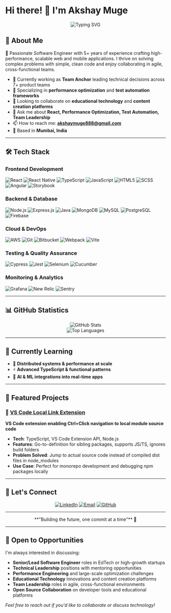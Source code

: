 # Hi there! 👋 I'm Akshay Muge

<div align="center">
  <img src="https://readme-typing-svg.herokuapp.com?font=Fira+Code&size=30&duration=3000&pause=1000&color=36BCF7&center=true&vCenter=true&width=600&lines=Software+Engineer;" alt="Typing SVG" />
</div>

## 🚀 About Me
🚀 Passionate Software Engineer with 5+ years of experience crafting high-performance, scalable web and mobile applications. I thrive on solving complex problems with simple, clean code and enjoy collaborating in agile, cross-functional teams.



- 🔭 Currently working as **Team Anchor** leading technical decisions across 7+ product teams
- 🌱 Specializing in **performance optimization** and **test automation frameworks**
- 👯 Looking to collaborate on **educational technology** and **content creation platforms**
- 💬 Ask me about **React, Performance Optimization, Test Automation, Team Leadership**
- 📫 How to reach me: **akshaymuge888@gmail.com**
- 📍 Based in **Mumbai, India**

---

## 🛠️ Tech Stack

### Frontend Development
<div align="left">
  <img src="https://img.shields.io/badge/React-20232A?style=for-the-badge&logo=react&logoColor=61DAFB" alt="React" />
  <img src="https://img.shields.io/badge/React_Native-20232A?style=for-the-badge&logo=react&logoColor=61DAFB" alt="React Native" />
  <img src="https://img.shields.io/badge/TypeScript-007ACC?style=for-the-badge&logo=typescript&logoColor=white" alt="TypeScript" />
  <img src="https://img.shields.io/badge/JavaScript-F7DF1E?style=for-the-badge&logo=javascript&logoColor=black" alt="JavaScript" />
  <img src="https://img.shields.io/badge/HTML5-E34F26?style=for-the-badge&logo=html5&logoColor=white" alt="HTML5" />
  <img src="https://img.shields.io/badge/SASS-CC6699?style=for-the-badge&logo=sass&logoColor=white" alt="SCSS" />
  <img src="https://img.shields.io/badge/Angular-DD0031?style=for-the-badge&logo=angular&logoColor=white" alt="Angular" />
  <img src="https://img.shields.io/badge/Storybook-FF4785?style=for-the-badge&logo=storybook&logoColor=white" alt="Storybook" />
</div>

### Backend & Database
<div align="left">
  <img src="https://img.shields.io/badge/Node.js-43853D?style=for-the-badge&logo=node.js&logoColor=white" alt="Node.js" />
  <img src="https://img.shields.io/badge/Express.js-404D59?style=for-the-badge" alt="Express.js" />
  <img src="https://img.shields.io/badge/Java-ED8B00?style=for-the-badge&logo=openjdk&logoColor=white" alt="Java" />
  <img src="https://img.shields.io/badge/MongoDB-4EA94B?style=for-the-badge&logo=mongodb&logoColor=white" alt="MongoDB" />
  <img src="https://img.shields.io/badge/MySQL-00000F?style=for-the-badge&logo=mysql&logoColor=white" alt="MySQL" />
  <img src="https://img.shields.io/badge/PostgreSQL-316192?style=for-the-badge&logo=postgresql&logoColor=white" alt="PostgreSQL" />
  <img src="https://img.shields.io/badge/Firebase-039BE5?style=for-the-badge&logo=Firebase&logoColor=white" alt="Firebase" />
</div>

### Cloud & DevOps
<div align="left">
  <img src="https://img.shields.io/badge/Amazon_AWS-232F3E?style=for-the-badge&logo=amazon-aws&logoColor=white" alt="AWS" />
  <img src="https://img.shields.io/badge/Git-F05032?style=for-the-badge&logo=git&logoColor=white" alt="Git" />
  <img src="https://img.shields.io/badge/Bitbucket-0747a6?style=for-the-badge&logo=bitbucket&logoColor=white" alt="Bitbucket" />
  <img src="https://img.shields.io/badge/Webpack-8DD6F9?style=for-the-badge&logo=webpack&logoColor=black" alt="Webpack" />
  <img src="https://img.shields.io/badge/Vite-646CFF?style=for-the-badge&logo=vite&logoColor=white" alt="Vite" />
</div>

### Testing & Quality Assurance
<div align="left">
  <img src="https://img.shields.io/badge/Cypress-17202C?style=for-the-badge&logo=cypress&logoColor=white" alt="Cypress" />
  <img src="https://img.shields.io/badge/Jest-323330?style=for-the-badge&logo=Jest&logoColor=white" alt="Jest" />
  <img src="https://img.shields.io/badge/Selenium-43B02A?style=for-the-badge&logo=selenium&logoColor=white" alt="Selenium" />
  <img src="https://img.shields.io/badge/Cucumber-43B02A?style=for-the-badge&logo=cucumber&logoColor=white" alt="Cucumber" />
</div>

### Monitoring & Analytics
<div align="left">
  <img src="https://img.shields.io/badge/Grafana-F46800?style=for-the-badge&logo=grafana&logoColor=white" alt="Grafana" />
  <img src="https://img.shields.io/badge/New_Relic-008C99?style=for-the-badge&logo=newrelic&logoColor=white" alt="New Relic" />
  <img src="https://img.shields.io/badge/Sentry-362d59?style=for-the-badge&logo=sentry&logoColor=white" alt="Sentry" />
</div>

---

## 📊 GitHub Statistics

<div align="center">
  <img src="https://github-readme-stats.vercel.app/api?username=akshaym5147&show_icons=true&theme=radical&hide_border=true&count_private=true" alt="GitHub Stats" />
</div>

<div align="center">
  <img src="https://github-readme-stats.vercel.app/api/top-langs/?username=akshaym5147&layout=compact&theme=radical&hide_border=true&langs_count=8" alt="Top Languages" />
</div>

---

## 🌱 Currently Learning

- 🔄 **Distributed systems & performance at scale**
- ⚡ **Advanced TypeScript & functional patterns**
- 🧠 **AI & ML integrations into real-time apps**

---

## 🌟 Featured Projects

### 🔗 [VS Code Local Link Extension](https://github.com/akshaym5147/vscode-local-link-extension)
**VS Code extension enabling Ctrl+Click navigation to local module source code**
- **Tech**: TypeScript, VS Code Extension API, Node.js
- **Features**: Go-to-definition for sibling packages, supports JS/TS, ignores build folders
- **Problem Solved**: Jump to actual source code instead of compiled dist files in node_modules
- **Use Case**: Perfect for monorepo development and debugging npm packages locally

---

## 🤝 Let's Connect

<div align="center">
  
[![LinkedIn](https://img.shields.io/badge/LinkedIn-0077B5?style=for-the-badge&logo=linkedin&logoColor=white)](https://linkedin.com/in/akshay-m-b64957169)
[![Email](https://img.shields.io/badge/Email-D14836?style=for-the-badge&logo=gmail&logoColor=white)](mailto:akshaymuge888@gmail.com)
[![GitHub](https://img.shields.io/badge/GitHub-100000?style=for-the-badge&logo=github&logoColor=white)](https://github.com/akshaym5147)

</div>

---

<div align="center">  
  **"Building the future, one commit at a time"** 🚀
</div>

---

## 💼 Open to Opportunities

I'm always interested in discussing:
- **Senior/Lead Software Engineer** roles in EdTech or high-growth startups
- **Technical Leadership** positions with mentoring opportunities
- **Performance Engineering** and large-scale optimization challenges
- **Educational Technology** innovations and content creation platforms
- **Team Leadership** roles in agile, cross-functional environments
- **Open Source Collaboration** on developer tools and educational platforms

*Feel free to reach out if you'd like to collaborate or discuss technology!*
